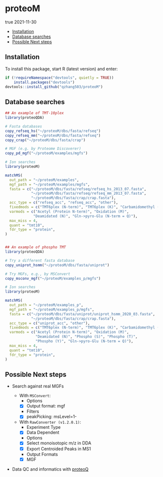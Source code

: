 proteoM
================
true
2021-11-30

-   [Installation](#installation)
-   [Database searches](#database-searches)
-   [Possible Next steps](#possible-next-steps)

## Installation

To install this package, start R (latest version) and enter:

``` r
if (!requireNamespace("devtools", quietly = TRUE))
    install.packages("devtools")
devtools::install_github("qzhang503/proteoM")
```

## Database searches

``` r
## An example of TMT-10plex
library(proteoQDA)

# Fasta databases 
copy_refseq_hs("~/proteoM/dbs/fasta/refseq")
copy_refseq_mm("~/proteoM/dbs/fasta/refseq")
copy_crap("~/proteoM/dbs/fasta/crap")

# MGF (e.g. by Proteome Discoverer)
copy_pd_mgf("~/proteoM/examples/mgfs")

# Ion searches
library(proteoM)

matchMS(
  out_path = "~/proteoM/examples", 
  mgf_path = "~/proteoM/examples/mgfs",
  fasta = c("~/proteoM/dbs/fasta/refseq/refseq_hs_2013_07.fasta", 
            "~/proteoM/dbs/fasta/refseq/refseq_mm_2013_07.fasta", 
            "~/proteoM/dbs/fasta/crap/crap.fasta"), 
  acc_type = c("refseq_acc", "refseq_acc", "other"), 
  fixedmods = c("TMT6plex (N-term)", "TMT6plex (K)", "Carbamidomethyl (C)"),
  varmods = c("Acetyl (Protein N-term)", "Oxidation (M)",
             "Deamidated (N)", "Gln->pyro-Glu (N-term = Q)"),
  max_miss = 4, 
  quant = "tmt10", 
  fdr_type = "protein", 
)


## An example of phospho TMT
library(proteoQDA)

# Try a different fasta database
copy_uniprot_hsmm("~/proteoM/dbs/fasta/uniprot")

# Try MGFs, e.g., by MSConvert
copy_msconv_mgf("~/proteoM/examples_p/mgfs")

# Ion searches
library(proteoM)

matchMS(
  out_path = "~/proteoM/examples_p", 
  mgf_path = "~/proteoM/examples_p/mgfs",
  fasta = c("~/proteoM/dbs/fasta/uniprot/uniprot_hsmm_2020_03.fasta", 
            "~/proteoM/dbs/fasta/crap/crap.fasta"), 
  acc_type = c("uniprot_acc", "other"), 
  fixedmods = c("TMT6plex (N-term)", "TMT6plex (K)", "Carbamidomethyl (C)"), 
  varmods = c("Acetyl (Protein N-term)", "Oxidation (M)", 
              "Deamidated (N)", "Phospho (S)", "Phospho (T)", 
              "Phospho (Y)", "Gln->pyro-Glu (N-term = Q)"), 
  max_miss = 4, 
  quant = "tmt10", 
  fdr_type = "protein", 
)
```

## Possible Next steps

-   Search against real MGFs

    -   With `MSConvert`:
        -   Options
        -   [x] Output format: mgf
        -   Filters
        -   [x] peakPicking: msLevel=1-
    -   With `RawConverter (v1.2.0.1)`:
        -   Experiment Type
        -   [x] Data Dependent
        -   Options
        -   [x] Select monoisotopic m/z in DDA
        -   [x] Export Centroided Peaks in MS1
        -   Output Formats
        -   [x] MGF

-   Data QC and informatics with
    [proteoQ](https://github.com/qzhang503/proteoQ/)
